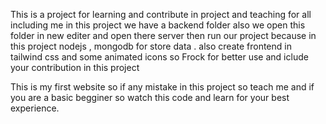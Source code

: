 This is a project for learning  and contribute in project and teaching for all including me in this project we have a backend folder also we open this folder in new editer and open there server then run our project because in this project nodejs , mongodb for store data . also create frontend in tailwind css and some animated icons so Frock for better use and iclude your contribution in this project 

This is my first website so if any mistake in this project so teach me and if you are a basic begginer so watch this code and learn for your best experience.
